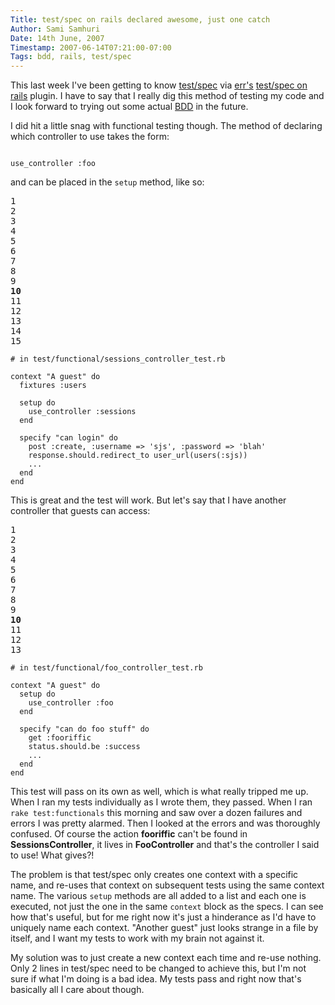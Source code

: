 ```yaml
---
Title: test/spec on rails declared awesome, just one catch
Author: Sami Samhuri
Date: 14th June, 2007
Timestamp: 2007-06-14T07:21:00-07:00
Tags: bdd, rails, test/spec
---
```


This last week I've been getting to know <a href="http://chneukirchen.org/blog/archive/2007/01/announcing-test-spec-0-3-a-bdd-interface-for-test-unit.html">test/spec</a> via <a href="http://errtheblog.com/">err's</a> <a href="http://require.errtheblog.com/plugins/wiki/TestSpecRails">test/spec on rails</a> plugin. I have to say that I really dig this method of testing my code and I look forward to trying out some actual <a href="http://behaviour-driven.org/">BDD</a> in the future.

I did hit a little snag with functional testing though. The method of declaring which controller to use takes the form:


<pre class="line-numbers">
</pre>
<pre><code>use_controller <span class="sy">:foo</span></code></pre>


and can be placed in the <code>setup</code> method, like so:


<pre class="line-numbers">1
2
3
4
5
6
7
8
9
<strong>10</strong>
11
12
13
14
15 
</pre>
<pre><code><span class="c"># in test/functional/sessions_controller_test.rb</span>

context <span class="s"><span class="dl">"</span><span class="k">A guest</span><span class="dl">"</span></span> <span class="r">do</span>
  fixtures <span class="sy">:users</span>

  setup <span class="r">do</span>
    use_controller <span class="sy">:sessions</span>
  <span class="r">end</span>

  specify <span class="s"><span class="dl">"</span><span class="k">can login</span><span class="dl">"</span></span> <span class="r">do</span>
    post <span class="sy">:create</span>, <span class="sy">:username</span> =&gt; <span class="s"><span class="dl">'</span><span class="k">sjs</span><span class="dl">'</span></span>, <span class="sy">:password</span> =&gt; <span class="s"><span class="dl">'</span><span class="k">blah</span><span class="dl">'</span></span>
    response.should.redirect_to user_url(users(<span class="sy">:sjs</span>))
    ...
  <span class="r">end</span>
<span class="r">end</span></code></pre>


This is great and the test will work. But let's say that I have another controller that guests can access:


<pre class="line-numbers">1
2
3
4
5
6
7
8
9
<strong>10</strong>
11
12
13 
</pre>
<pre><code><span class="c"># in test/functional/foo_controller_test.rb</span>

context <span class="s"><span class="dl">"</span><span class="k">A guest</span><span class="dl">"</span></span> <span class="r">do</span>
  setup <span class="r">do</span>
    use_controller <span class="sy">:foo</span>
  <span class="r">end</span>

  specify <span class="s"><span class="dl">"</span><span class="k">can do foo stuff</span><span class="dl">"</span></span> <span class="r">do</span>
    get <span class="sy">:fooriffic</span>
    status.should.be <span class="sy">:success</span>
    ...
  <span class="r">end</span>
<span class="r">end</span></code></pre>


This test will pass on its own as well, which is what really tripped me up. When I ran my tests individually as I wrote them, they passed. When I ran <code>rake test:functionals</code> this morning and saw over a dozen failures and errors I was pretty alarmed. Then I looked at the errors and was thoroughly confused. Of course the action <strong>fooriffic</strong> can't be found in <strong>SessionsController</strong>, it lives in <strong>FooController</strong> and that's the controller I said to use! What gives?!

The problem is that test/spec only creates one context with a specific name, and re-uses that context on subsequent tests using the same context name. The various <code>setup</code> methods are all added to a list and each one is executed, not just the one in the same <code>context</code> block as the specs. I can see how that's useful, but for me right now it's just a hinderance as I'd have to uniquely name each context. "Another guest" just looks strange in a file by itself, and I want my tests to work with my brain not against it.

My solution was to just create a new context each time and re-use nothing. Only 2 lines in test/spec need to be changed to achieve this, but I'm not sure if what I'm doing is a bad idea. My tests pass and right now that's basically all I care about though.

